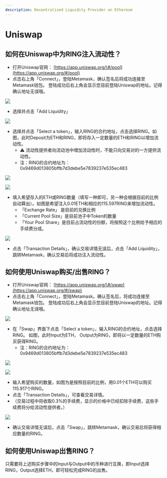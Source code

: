 ```yaml
---
description: Decentralized Liquidity Provider on Ethereum
---
```


# Uniswap

## 如何在Uniswap中为RING注入流动性？

* 打开Uniswap官网： [https://app.uniswap.org/\#/pool](https://app.uniswap.org/#/pool)
* 点击右上角「Connect」，登陆Metamask，确认签名后将成功连接至Metamask钱包。 登陆成功后右上角会显示您目前登陆Uniswap的地址。记得确认地址无误哦。

![](../../.gitbook/assets/1.png)

* 选择并点击「Add Liquidity」

![](../../.gitbook/assets/2.png)

* 选择并点击「Select a token」，输入RING的合约地址，点击选择RING。如图，此时Deposit为ETH和RING，即将存入一定数量的ETH和RING以增加流动性。
  * ⚠️ 流动性提供者向流动池中增加流动性时，不能只向交易对的一方提供流动性。
  * 注：RING的合约地址为：0x9469d013805bffb7d3debe5e7839237e535ec483

![](../../.gitbook/assets/3.png)

![](../../.gitbook/assets/4.png)

* 填入希望存入的ETH或RING数量（填写一种即可，另一种会根据目前的比例自动算出）。如图是希望注入0.01ETH和相应的115.597RING来增加流动性。
  * 「Exchange Rate」 是目前的兑换比例
  * 「Current Pool Size」是目前池子中Token的数量
  * 「Your Pool Share」是目前占流动性的份额，将按照这个比例给予相应的手续费分成。

![](../../.gitbook/assets/5.png)

* 点击「Transaction Details」，确认交易详情无误后，点击「Add Liquidity」，跳转Metamask，确认交易后将成功注入流动性。    

## 如何使用Uniswap购买/出售RING？

* 打开Uniswap官网： [https://app.uniswap.org/\#/swap](https://app.uniswap.org/#/swap)
* 点击右上角「Connect」，登陆Metamask。确认签名后，将成功连接至Metamask钱包。 登陆成功后右上角会显示您目前登陆Uniswap的地址。记得确认地址无误哦。

![](../../.gitbook/assets/11.png)

* 在「Swap」界面下点击「Select a token」，输入RING的合约地址，点击选择RING。 如图，此时Input为ETH， Output为RING，即将以一定数量的ETH购买获得RING。
  * 注：RING的合约地址为：0x9469d013805bffb7d3debe5e7839237e535ec483

![](../../.gitbook/assets/12.png)

![](../../.gitbook/assets/13.png)

* 输入希望购买的数量，如图为是按照目前的比例，用0.01个ETH可以购买115.917个RING。
* 点击「Transaction Details」，可查看交易详情。
* （交易过程中将收取0.3%的手续费，显示的价格中已经扣除手续费，这些手续费将分给流动性提供者。）

![](../../.gitbook/assets/14.png)

* 确认交易详情无误后，点击「Swap」，跳转Metamask，确认交易后将获得相应数量的RING。

## 如何使用Uniswap出售RING？

只需要将上述购买步骤中的Input与Output中的币种进行互换，即Input选择RING，Output选择ETH，即可轻松完成RING的出售。



 

